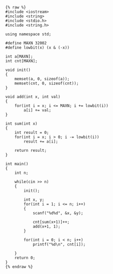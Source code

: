     {% raw %}
    #include <iostream>
    #include <string>
    #include <stdio.h>
    #include <string.h>
    
    using namespace std;
    
    #define MAXN 32002
    #define lowbit(x) (x & (-x))
    
    int a[MAXN];
    int cnt[MAXN];
    
    void init()
    {
    	memset(a, 0, sizeof(a));
    	memset(cnt, 0, sizeof(cnt));
    }
    
    void add(int x, int val)
    {
    	for(int i = x; i <= MAXN; i += lowbit(i))	
    		a[i] += val;
    }
    
    int sum(int x)
    {
    	int result = 0;
    	for(int i = x; i > 0; i -= lowbit(i))
    		result += a[i];
    
    	return result;
    }
    
    int main()
    {
    	int n;
    
    	while(cin >> n)
    	{
    		init();
    
    		int x, y;
    		for(int i = 1; i <= n; i++)
    		{
    			scanf("%d%d", &x, &y);
    			
    			cnt[sum(x+1)]++;
    			add(x+1, 1);
    		}
    
    		for(int i = 0; i < n; i++)
    			printf("%d\n", cnt[i]);
    
    	}
    	return 0;
    }
    {% endraw %}
